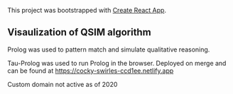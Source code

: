 This project was bootstrapped with [Create React App](https://github.com/facebook/create-react-app).

## Visaulization of QSIM algorithm 

Prolog was used to pattern match and simulate qualitative reasoning. 

Tau-Prolog was used to run Prolog in the browser. Deployed on merge and can be found at https://cocky-swirles-ccd1ee.netlify.app

Custom domain not active as of 2020

